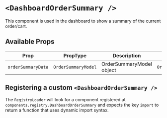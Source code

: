 # `<DashboardOrderSummary />`

This component is used in the dashboard to show a summary of the current order/cart.

## Available Props

| Prop               | PropType            | Description              | Default             |
| ------------------ | ------------------- | ------------------------ | ------------------- |
| `orderSummaryData` | `OrderSummaryModel` | OrderSummaryModel object | `OrderSummaryModel` |

## Registering a custom `<DashboardOrderSummary />`

The `RegistryLoader` will look for a component registered at `components.registry.DashboardOrderSummary` and expects the key `import` to return a function that uses dynamic import syntax.
